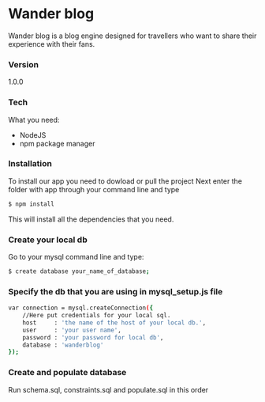 ﻿# Wander blog 


Wander blog is  a blog engine designed for travellers who want to share their experience with their fans.


### Version
1.0.0

### Tech

What you need:

* NodeJS
* npm package manager


### Installation
To install our app you need to dowload or pull the project
Next enter the folder with app through your command line and type
```sh
$ npm install
```
This will install all the dependencies that you need.

### Create your local db
Go to your mysql command line and type:
```sh
$ create database your_name_of_database;
```

### Specify the db that you are using in mysql_setup.js file
```sh
var connection = mysql.createConnection({
    //Here put credentials for your local sql.
    host     : 'the name of the host of your local db.',
    user     : 'your user name',
    password : 'your password for local db',
    database : 'wanderblog'
});
```

### Create and populate database

Run schema.sql, constraints.sql and populate.sql in this order


